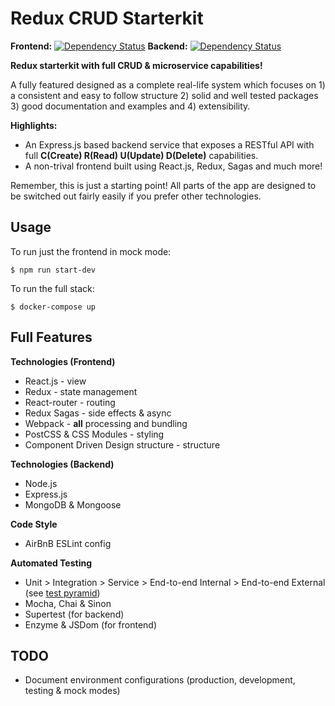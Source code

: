 Redux CRUD Starterkit
=====================

__Frontend:__
[![Dependency Status](https://david-dm.org/hedleysmith/redux-crud-starterkit.svg?path=frontend)](https://david-dm.org/hedleysmith/redux-crud-starterkit?path=frontend) __Backend:__
[![Dependency Status](https://david-dm.org/hedleysmith/redux-crud-starterkit.svg?path=backend)](https://david-dm.org/hedleysmith/redux-crud-starterkit?path=backend)

__Redux starterkit with full CRUD & microservice capabilities!__

A fully featured designed as a complete real-life system which focuses on 1) a consistent and easy to follow structure 2) solid and well tested packages 3) good documentation and examples and 4) extensibility.

__Highlights:__

* An Express.js based backend service that exposes a RESTful API with full __C(Create) R(Read) U(Update) D(Delete)__ capabilities.
* A non-trival frontend built using React.js, Redux, Sagas and much more!

Remember, this is just a starting point! All parts of the app are designed to be switched out fairly easily if you prefer other technologies.

## Usage

To run just the frontend in mock mode:

    $ npm run start-dev

To run the full stack:

    $ docker-compose up

## Full Features

__Technologies (Frontend)__

* React.js - view
* Redux - state management
* React-router - routing
* Redux Sagas - side effects & async
* Webpack - __all__ processing and bundling
* PostCSS & CSS Modules - styling
* Component Driven Design structure - structure

__Technologies (Backend)__

* Node.js
* Express.js
* MongoDB & Mongoose

__Code Style__

* AirBnB ESLint config

__Automated Testing__

* Unit > Integration > Service > End-to-end Internal > End-to-end External (see [test pyramid](http://martinfowler.com/articles/microservice-testing/#conclusion-test-pyramid))
* Mocha, Chai & Sinon
* Supertest (for backend)
* Enzyme & JSDom (for frontend)

## TODO

* Document environment configurations (production, development, testing & mock modes)
